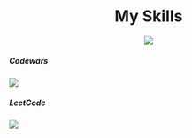 <h1 align="center">My Skills</h1>
<p align="center"> 
    <img src="https://go-skill-icons.vercel.app/api/icons?i=kotlin,jetpackcompose,java,git,mysql,html,css,linux" />
</p>

<h5>Codewars</h5>
<a href="https://www.codewars.com/users/Timasostima">
    <img src="https://www.codewars.com/users/Timasostima/badges/small">
</a>
<!-- https://leetcode-badge.vercel.app/ -->
<h5>LeetCode</h5>
<a href="https://leetcode.com/u/timasostima/">
    <img src="https://img.shields.io/badge/dynamic/json?style=for-the-badge&labelColor=black&color=%23ffa116&label=Solved&query=solved&url=https%3A%2F%2Fleetcode-badge.vercel.app%2Fapi%2Fusers%2Ftimasostima&logo=leetcode&logoColor=yellow">
</a>
